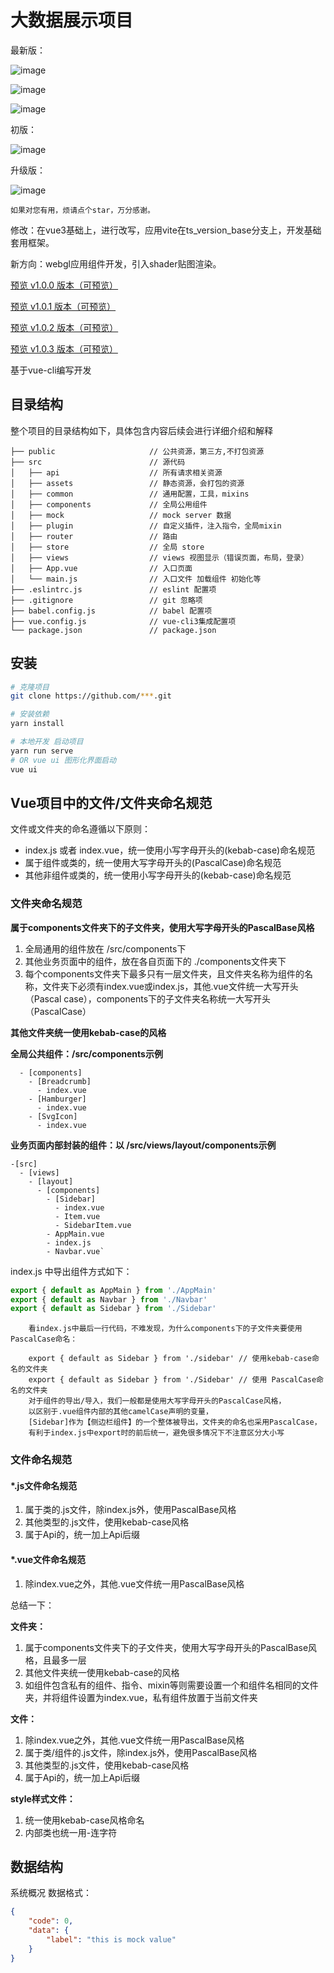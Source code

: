 # 大数据展示项目

<font size=18 color=#333></font>

最新版：

![image](https://s1.ax1x.com/2022/05/09/OGw7GR.gif)

<!-- [![OGdJXT.md.gif](https://s1.ax1x.com/2022/05/09/OGdJXT.md.gif)](https://imgtu.com/i/OGdJXT) -->

![image](https://s1.ax1x.com/2022/05/06/Ony6OJ.gif)

![image](https://wx4.sinaimg.cn/mw690/0066sB07gy1h0pm0fv6ygj31hc0q0dmk.jpg)

初版：

![image](https://wx2.sinaimg.cn/mw690/bc401c90gy1gxwuruiiecg21gw0ronpl.gif)

升级版：

![image](https://wx4.sinaimg.cn/mw690/bc401c90gy1gyaxy8tm0qj21gq0oeqdw.jpg)

```
如果对您有用，烦请点个star，万分感谢。
```

修改：在vue3基础上，进行改写，应用vite在ts_version_base分支上，开发基础套用框架。

新方向：webgl应用组件开发，引入shader贴图渲染。

[预览 v1.0.0 版本（可预览）](https://mario4420.gitee.io/big-data-demo-dist-master)

[预览 v1.0.1 版本（可预览）](http://mario4420.gitee.io/big-data-demo-dist/dist_v1.0.1/#/home)

[预览 v1.0.2 版本（可预览）](http://mario4420.gitee.io/big-data-demo-dist/dist_v1.0.2/#/home)

[预览 v1.0.3 版本（可预览）](http://mario4420.gitee.io/big-data-demo-dist/dist_v1.0.3/#/home)

基于vue-cli编写开发

## 目录结构

整个项目的目录结构如下，具体包含内容后续会进行详细介绍和解释

    ├── public                     // 公共资源，第三方,不打包资源
    ├── src                        // 源代码
    │   ├── api                    // 所有请求相关资源
    │   ├── assets                 // 静态资源，会打包的资源
    │   ├── common                 // 通用配置，工具，mixins
    │   ├── components             // 全局公用组件
    │   ├── mock                   // mock server 数据
    │   ├── plugin                 // 自定义插件，注入指令，全局mixin
    │   ├── router                 // 路由
    │   ├── store                  // 全局 store 
    │   ├── views                  // views 视图显示（错误页面，布局，登录）
    │   ├── App.vue                // 入口页面
    │   └── main.js                // 入口文件 加载组件 初始化等
    ├── .eslintrc.js               // eslint 配置项
    ├── .gitignore                 // git 忽略项
    ├── babel.config.js            // babel 配置项
    ├── vue.config.js              // vue-cli3集成配置项
    └── package.json               // package.json
    
    
## 安装

```bash
# 克隆项目
git clone https://github.com/***.git

# 安装依赖
yarn install

# 本地开发 启动项目
yarn run serve
# OR vue ui 图形化界面启动
vue ui
```

## Vue项目中的文件/文件夹命名规范

文件或文件夹的命名遵循以下原则：


- index.js 或者 index.vue，统一使用小写字母开头的(kebab-case)命名规范
- 属于组件或类的，统一使用大写字母开头的(PascalCase)命名规范
- 其他非组件或类的，统一使用小写字母开头的(kebab-case)命名规范

### 文件夹命名规范

**属于components文件夹下的子文件夹，使用大写字母开头的PascalBase风格**
1. 全局通用的组件放在 /src/components下
2. 其他业务页面中的组件，放在各自页面下的 ./components文件夹下
3. 每个components文件夹下最多只有一层文件夹，且文件夹名称为组件的名称，文件夹下必须有index.vue或index.js，其他.vue文件统一大写开头（Pascal case），components下的子文件夹名称统一大写开头（PascalCase）

**其他文件夹统一使用kebab-case的风格**

**全局公共组件：/src/components示例**
```
  - [components]
    - [Breadcrumb]
      - index.vue
    - [Hamburger]
      - index.vue
    - [SvgIcon]
      - index.vue
```
**业务页面内部封装的组件：以 /src/views/layout/components示例**
```
-[src]
  - [views]
    - [layout]
      - [components]
        - [Sidebar]
          - index.vue
          - Item.vue
          - SidebarItem.vue
        - AppMain.vue
        - index.js
        - Navbar.vue`
```
index.js 中导出组件方式如下：

```javascript
export { default as AppMain } from './AppMain'
export { default as Navbar } from './Navbar'
export { default as Sidebar } from './Sidebar'
```

```
    看index.js中最后一行代码，不难发现，为什么components下的子文件夹要使用PascalCase命名：
    
    export { default as Sidebar } from './sidebar' // 使用kebab-case命名的文件夹
    export { default as Sidebar } from './Sidebar' // 使用 PascalCase命名的文件夹
    对于组件的导出/导入，我们一般都是使用大写字母开头的PascalCase风格，
    以区别于.vue组件内部的其他camelCase声明的变量，
    [Sidebar]作为【侧边栏组件】的一个整体被导出，文件夹的命名也采用PascalCase，
    有利于index.js中export时的前后统一，避免很多情况下不注意区分大小写
```

### 文件命名规范

#### *.js文件命名规范

1. 属于类的.js文件，除index.js外，使用PascalBase风格
2. 其他类型的.js文件，使用kebab-case风格
3. 属于Api的，统一加上Api后缀

#### *.vue文件命名规范

1. 除index.vue之外，其他.vue文件统一用PascalBase风格


总结一下：

**文件夹：**
1. 属于components文件夹下的子文件夹，使用大写字母开头的PascalBase风格，且最多一层
2. 其他文件夹统一使用kebab-case的风格
3. 如组件包含私有的组件、指令、mixin等则需要设置一个和组件名相同的文件夹，并将组件设置为index.vue，私有组件放置于当前文件夹

**文件：**

1. 除index.vue之外，其他.vue文件统一用PascalBase风格
2. 属于类/组件的.js文件，除index.js外，使用PascalBase风格
2. 其他类型的.js文件，使用kebab-case风格
3. 属于Api的，统一加上Api后缀

**style样式文件：**
1. 统一使用kebab-case风格命名
2. 内部类也统一用-连字符

## 数据结构
系统概况 数据格式：
```json
{
    "code": 0, 
    "data": {
        "label": "this is mock value"
    } 
}
```
